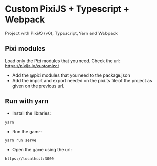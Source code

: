 # Custom PixiJS + Typescript + Webpack

Project with PixiJS (v6), Typescript, Yarn and Webpack.

## Pixi modules

Load only the Pixi modules that you need.
Check the url: https://pixijs.io/customize/

- Add the @pixi modules that you need to the package.json
- Add the import and export needed on the pixi.ts file of the project as given on the previous url.

## Run with yarn 

- Install the libraries:

```
yarn
```

- Run the game:

```
yarn run serve
```

- Open the game using the url:

```
https://localhost:3000
```